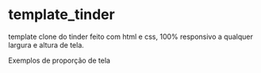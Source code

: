 # template_tinder
template clone do tinder feito com html e css, 100% responsivo a qualquer largura e altura de tela.

Exemplos de proporção de tela

<div align="center">
  <img src="![Screenshot_4](https://user-images.githubusercontent.com/60718591/147693726-dd99ea09-14b2-4e6d-ab6d-913581c59dfc.jpg)
  " width="0px" />
</div>

<div align="center">
  <img src="![Screenshot_1](https://user-images.githubusercontent.com/60718591/147693729-ef3c4b66-61f1-4f46-b220-96238b6ef3e8.jpg)
  " width="0px" />
</div>
